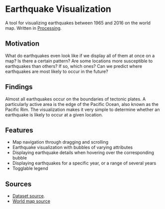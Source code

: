 # Earthquake Visualization
A tool for visualizing earthquakes between 1965 and 2016 on the world map.
Written in [Processing](https://processing.org/).

## Motivation
What do earthquakes even look like if we display all of them at once on a map? Is there a certain pattern?
Are some locations more susceptible to earthquakes than others? If so, which ones?
Can we predict where earthquakes are most likely to occur in the future?

## Findings
Almost all earthquakes occur on the boundaries of tectonic plates.
A particularly active area is the edge of the Pacific Ocean, also known as the Pacific Rim.
The visualization makes it very simple to determine whether an earthquake is likely to occur at a given location.

## Features
* Map navigation through dragging and scrolling
* Earthquake visualization with bubbles of varying attributes
* Displaying earthquake details when hovering over the corresponding bubble
* Displaying earthquakes for a specific year, or a range of several years
* Togglable legend

## Sources
* [Dataset source](https://www.kaggle.com/usgs/earthquake-database).
* [World map source](https://commons.wikimedia.org/wiki/File:BlankMap-Equirectangular.svg)
